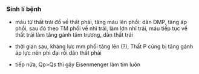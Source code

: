 ### Sinh lí bệnh  
- máu từ thất trái đổ về thất phải, tăng máu lên phổi: dãn ĐMP, tăng áp phổi, sau đó theo TM phổi về nhĩ trái, làm lớn nhĩ trái, máu tiếp tục về thất trái làm tăng gánh tâm trương, dãn thất trái   
- thời gian sau, kháng lực mm phổi tăng lên (?), Thất P cũng bị tăng gánh áp lực nên phì đại rồi dãn thất phải  
- tiếp nữa, Qp>Qs thì gây Eisenmenger làm tím luôn  
